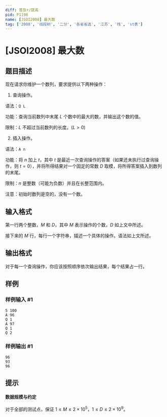 ```yaml
---
diff: 普及+/提高
pid: P1198
name: [JSOI2008] 最大数
tag: ['2008', '线段树', '二分', '各省省选', '江苏', '栈', 'st表']
---
```

# [JSOI2008] 最大数
## 题目描述

现在请求你维护一个数列，要求提供以下两种操作：

1.  查询操作。

语法：`Q L`

功能：查询当前数列中末尾 $L$ 个数中的最大的数，并输出这个数的值。

限制：$L$ 不超过当前数列的长度。$(L > 0)$

2. 插入操作。

语法：`A n`

功能：将 $n$ 加上 $t$，其中 $t$ 是最近一次查询操作的答案（如果还未执行过查询操作，则 $t=0$），并将所得结果对一个固定的常数 $D$ 取模，将所得答案插入到数列的末尾。

限制：$n$ 是整数（可能为负数）并且在长整范围内。

注意：初始时数列是空的，没有一个数。

## 输入格式

第一行两个整数，$M$ 和 $D$，其中 $M$ 表示操作的个数，$D$ 如上文中所述。

接下来的 $M$ 行，每行一个字符串，描述一个具体的操作。语法如上文所述。
## 输出格式

对于每一个查询操作，你应该按照顺序依次输出结果，每个结果占一行。

## 样例

### 样例输入 #1
```
5 100
A 96
Q 1
A 97
Q 1
Q 2

```
### 样例输出 #1
```
96
93
96

```
## 提示

#### 数据规模与约定

对于全部的测试点，保证 $1 \leq M \leq 2 \times 10^5$，$1 \leq D \leq 2 \times 10^9$。
